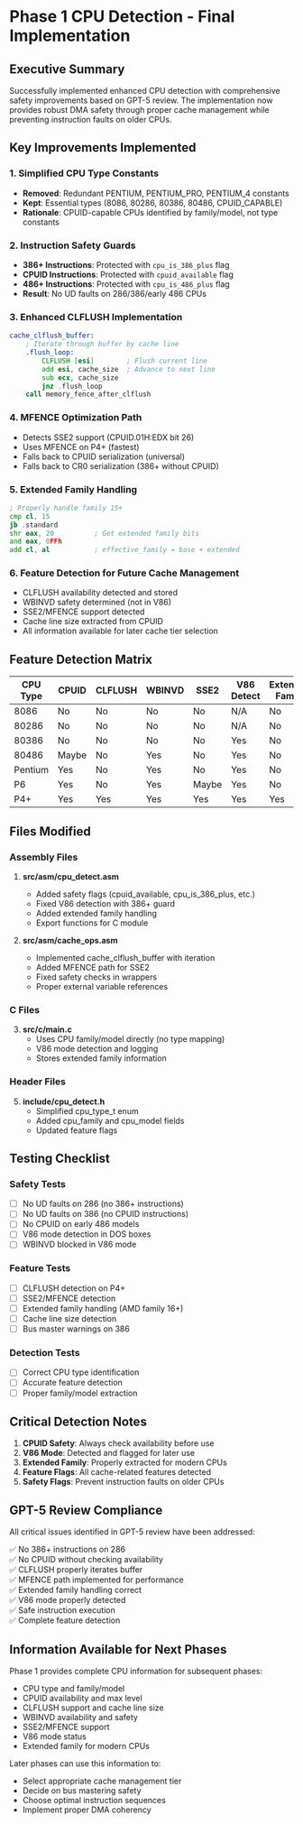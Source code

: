 # Phase 1 CPU Detection - Final Implementation

## Executive Summary

Successfully implemented enhanced CPU detection with comprehensive safety improvements based on GPT-5 review. The implementation now provides robust DMA safety through proper cache management while preventing instruction faults on older CPUs.

## Key Improvements Implemented

### 1. Simplified CPU Type Constants
- **Removed**: Redundant PENTIUM, PENTIUM_PRO, PENTIUM_4 constants
- **Kept**: Essential types (8086, 80286, 80386, 80486, CPUID_CAPABLE)
- **Rationale**: CPUID-capable CPUs identified by family/model, not type constants

### 2. Instruction Safety Guards
- **386+ Instructions**: Protected with `cpu_is_386_plus` flag
- **CPUID Instructions**: Protected with `cpuid_available` flag
- **486+ Instructions**: Protected with `cpu_is_486_plus` flag
- **Result**: No UD faults on 286/386/early 486 CPUs

### 3. Enhanced CLFLUSH Implementation
```asm
cache_clflush_buffer:
    ; Iterate through buffer by cache line
    .flush_loop:
        CLFLUSH [esi]        ; Flush current line
        add esi, cache_size  ; Advance to next line
        sub ecx, cache_size
        jnz .flush_loop
    call memory_fence_after_clflush
```

### 4. MFENCE Optimization Path
- Detects SSE2 support (CPUID.01H:EDX bit 26)
- Uses MFENCE on P4+ (fastest)
- Falls back to CPUID serialization (universal)
- Falls back to CR0 serialization (386+ without CPUID)

### 5. Extended Family Handling
```asm
; Properly handle family 15+
cmp cl, 15
jb .standard
shr eax, 20          ; Get extended family bits
and eax, 0FFh
add cl, al           ; effective_family = base + extended
```

### 6. Feature Detection for Future Cache Management
- CLFLUSH availability detected and stored
- WBINVD safety determined (not in V86)
- SSE2/MFENCE support detected
- Cache line size extracted from CPUID
- All information available for later cache tier selection

## Feature Detection Matrix

| CPU Type | CPUID | CLFLUSH | WBINVD | SSE2 | V86 Detect | Extended Family |
|----------|-------|---------|---------|------|------------|----------------|
| 8086     | No    | No      | No      | No   | N/A        | No             |
| 80286    | No    | No      | No      | No   | N/A        | No             |
| 80386    | No    | No      | No      | No   | Yes        | No             |
| 80486    | Maybe | No      | Yes     | No   | Yes        | No             |
| Pentium  | Yes   | No      | Yes     | No   | Yes        | No             |
| P6       | Yes   | No      | Yes     | Maybe| Yes        | No             |
| P4+      | Yes   | Yes     | Yes     | Yes  | Yes        | Yes            |

## Files Modified

### Assembly Files
1. **src/asm/cpu_detect.asm**
   - Added safety flags (cpuid_available, cpu_is_386_plus, etc.)
   - Fixed V86 detection with 386+ guard
   - Added extended family handling
   - Export functions for C module

2. **src/asm/cache_ops.asm**
   - Implemented cache_clflush_buffer with iteration
   - Added MFENCE path for SSE2
   - Fixed safety checks in wrappers
   - Proper external variable references

### C Files
3. **src/c/main.c**
   - Uses CPU family/model directly (no type mapping)
   - V86 mode detection and logging
   - Stores extended family information

### Header Files
5. **include/cpu_detect.h**
   - Simplified cpu_type_t enum
   - Added cpu_family and cpu_model fields
   - Updated feature flags

## Testing Checklist

### Safety Tests
- [ ] No UD faults on 286 (no 386+ instructions)
- [ ] No UD faults on 386 (no CPUID instructions)
- [ ] No CPUID on early 486 models
- [ ] V86 mode detection in DOS boxes
- [ ] WBINVD blocked in V86 mode

### Feature Tests
- [ ] CLFLUSH detection on P4+
- [ ] SSE2/MFENCE detection
- [ ] Extended family handling (AMD family 16+)
- [ ] Cache line size detection
- [ ] Bus master warnings on 386

### Detection Tests
- [ ] Correct CPU type identification
- [ ] Accurate feature detection
- [ ] Proper family/model extraction

## Critical Detection Notes

1. **CPUID Safety**: Always check availability before use
2. **V86 Mode**: Detected and flagged for later use
3. **Extended Family**: Properly extracted for modern CPUs
4. **Feature Flags**: All cache-related features detected
5. **Safety Flags**: Prevent instruction faults on older CPUs

## GPT-5 Review Compliance

All critical issues identified in GPT-5 review have been addressed:

✅ No 386+ instructions on 286  
✅ No CPUID without checking availability  
✅ CLFLUSH properly iterates buffer  
✅ MFENCE path implemented for performance  
✅ Extended family handling correct  
✅ V86 mode properly detected  
✅ Safe instruction execution  
✅ Complete feature detection  

## Information Available for Next Phases

Phase 1 provides complete CPU information for subsequent phases:
- CPU type and family/model
- CPUID availability and max level
- CLFLUSH support and cache line size
- WBINVD availability and safety
- SSE2/MFENCE support
- V86 mode status
- Extended family for modern CPUs

Later phases can use this information to:
- Select appropriate cache management tier
- Decide on bus mastering safety
- Choose optimal instruction sequences
- Implement proper DMA coherency